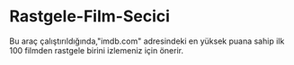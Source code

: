 # Rastgele-Film-Secici
Bu araç çalıştırıldığında,"imdb.com" adresindeki en yüksek puana sahip ilk 100 filmden rastgele birini izlemeniz için önerir.
